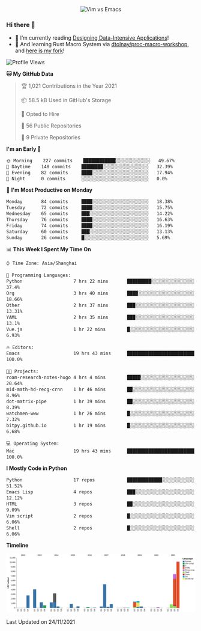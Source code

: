 <p align="center">
    <img src="https://gist.githubusercontent.com/coldnight/e696baffb094e71c96cb302118878eae/raw/40ea5053a6f66cc65f90f437e4173497da225958/banner.gif" alt="Vim vs Emacs" />
</p>

### Hi there 👋

- 📖 I’m currently reading [Designing Data-Intensive Applications](https://www.oreilly.com/library/view/designing-data-intensive-applications/9781491903063/)!
- 🌱 And learning Rust Macro System via [dtolnay/proc-macro-workshop](https://github.com/dtolnay/proc-macro-workshop), and [here is my fork](https://github.com/coldnight/proc-macro-workshop)!

<!--START_SECTION:waka-->
![Profile Views](http://img.shields.io/badge/Profile%20Views-6-blue)

**🐱 My GitHub Data** 

> 🏆 1,021 Contributions in the Year 2021
 > 
> 📦 58.5 kB Used in GitHub's Storage 
 > 
> 💼 Opted to Hire
 > 
> 📜 56 Public Repositories 
 > 
> 🔑 9 Private Repositories  
 > 
**I'm an Early 🐤** 

```text
🌞 Morning    227 commits    ████████████░░░░░░░░░░░░░   49.67% 
🌆 Daytime    148 commits    ████████░░░░░░░░░░░░░░░░░   32.39% 
🌃 Evening    82 commits     ████░░░░░░░░░░░░░░░░░░░░░   17.94% 
🌙 Night      0 commits      ░░░░░░░░░░░░░░░░░░░░░░░░░   0.0%

```
📅 **I'm Most Productive on Monday** 

```text
Monday       84 commits     ████░░░░░░░░░░░░░░░░░░░░░   18.38% 
Tuesday      72 commits     ████░░░░░░░░░░░░░░░░░░░░░   15.75% 
Wednesday    65 commits     ███░░░░░░░░░░░░░░░░░░░░░░   14.22% 
Thursday     76 commits     ████░░░░░░░░░░░░░░░░░░░░░   16.63% 
Friday       74 commits     ████░░░░░░░░░░░░░░░░░░░░░   16.19% 
Saturday     60 commits     ███░░░░░░░░░░░░░░░░░░░░░░   13.13% 
Sunday       26 commits     █░░░░░░░░░░░░░░░░░░░░░░░░   5.69%

```


📊 **This Week I Spent My Time On** 

```text
⌚︎ Time Zone: Asia/Shanghai

💬 Programming Languages: 
Python                   7 hrs 22 mins       █████████░░░░░░░░░░░░░░░░   37.4% 
Org                      3 hrs 40 mins       ████░░░░░░░░░░░░░░░░░░░░░   18.66% 
Other                    2 hrs 37 mins       ███░░░░░░░░░░░░░░░░░░░░░░   13.31% 
YAML                     2 hrs 35 mins       ███░░░░░░░░░░░░░░░░░░░░░░   13.1% 
Vue.js                   1 hr 22 mins        █░░░░░░░░░░░░░░░░░░░░░░░░   6.93%

🔥 Editors: 
Emacs                    19 hrs 43 mins      █████████████████████████   100.0%

🐱‍💻 Projects: 
roam-research-notes-hugo 4 hrs 4 mins        █████░░░░░░░░░░░░░░░░░░░░   20.64% 
mid-math-hd-recg-crnn    1 hr 46 mins        ██░░░░░░░░░░░░░░░░░░░░░░░   8.96% 
dot-matrix-pipe          1 hr 39 mins        ██░░░░░░░░░░░░░░░░░░░░░░░   8.39% 
watchmen-www             1 hr 26 mins        █░░░░░░░░░░░░░░░░░░░░░░░░   7.32% 
bitpy.github.io          1 hr 19 mins        █░░░░░░░░░░░░░░░░░░░░░░░░   6.68%

💻 Operating System: 
Mac                      19 hrs 43 mins      █████████████████████████   100.0%

```

**I Mostly Code in Python** 

```text
Python                   17 repos            █████████████░░░░░░░░░░░░   51.52% 
Emacs Lisp               4 repos             ███░░░░░░░░░░░░░░░░░░░░░░   12.12% 
HTML                     3 repos             ██░░░░░░░░░░░░░░░░░░░░░░░   9.09% 
Vim script               2 repos             █░░░░░░░░░░░░░░░░░░░░░░░░   6.06% 
Shell                    2 repos             █░░░░░░░░░░░░░░░░░░░░░░░░   6.06%

```


**Timeline**

![Chart not found](https://raw.githubusercontent.com/coldnight/coldnight/master/charts/bar_graph.png) 


 Last Updated on 24/11/2021
<!--END_SECTION:waka-->
